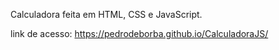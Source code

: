 Calculadora feita em HTML, CSS e JavaScript.

link de acesso: https://pedrodeborba.github.io/CalculadoraJS/
